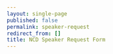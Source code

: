 ```yaml
---
layout: single-page
published: false
permalink: speaker-request
redirect_from: []
title: NCD Speaker Request Form
---
```

<script src="https://touchpoints.app.cloud.gov/touchpoints/f15c6c0a.js" async></script>